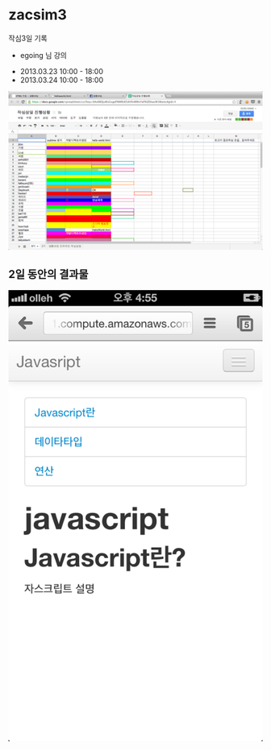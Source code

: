 zacsim3
=======

작심3일 기록

* egoing 님 강의

-  2013.03.23 10:00 - 18:00
-  2013.03.24 10:00 - 18:00

![작심3일 시작](./images/start.png "공동공부")

## 2일 동안의 결과물
![작심3일 결과](./images/complete_mobiles.png "공동공부")